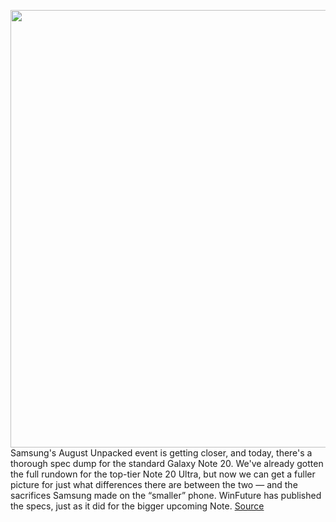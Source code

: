 <img src='https://cdn.vox-cdn.com/thumbor/_xM91bnT0BWH88Yki72-HLopg90=/0x0:3482x2236/1200x800/filters:focal(1463x840:2019x1396)/cdn.vox-cdn.com/uploads/chorus_image/image/67093301/Screen_Shot_2020_07_22_at_3.22.21_PM.0.png' width='700px' /><br/>
Samsung's August Unpacked event is getting closer, and today, there's a thorough spec dump for the standard Galaxy Note 20. We've already gotten the full rundown for the top-tier Note 20 Ultra, but now we can get a fuller picture for just what differences there are between the two — and the sacrifices Samsung made on the “smaller” phone. WinFuture has published the specs, just as it did for the bigger upcoming Note.
<a href='https://www.theverge.com/2020/7/22/21334581/samsung-galaxy-note-20-specs-ultra-comparison-display'> Source <a/>